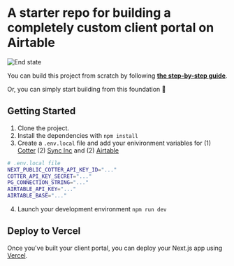 # A starter repo for building a completely custom client portal on Airtable

![End state](https://docs.syncinc.so/assets/client-portal/01.png)

You can build this project from scratch by following **[the step-by-step guide](https://docs.syncinc.so/playbooks/client-portal)**.

Or, you can simply start building from this foundation 🚀

## Getting Started

1. Clone the project.
2. Install the dependencies with `npm install`
3. Create a `.env.local` file and add your enivironment variables for (1) [Cotter](https://www.cotter.app/) (2) [Sync Inc](https://syncinc.so) and (2) [Airtable](https://airtable.com)

```bash
# .env.local file
NEXT_PUBLIC_COTTER_API_KEY_ID="..."
COTTER_API_KEY_SECRET="..."
PG_CONNECTION_STRING="..."
AIRTABLE_API_KEY="..."
AIRTABLE_BASE="..."
```
4. Launch your development environment `npm run dev`

## Deploy to Vercel
Once you've built your client portal, you can deploy your Next.js app using [Vercel](https://vercel.com/new?utm_medium=default-template&filter=next.js&utm_source=create-next-app&utm_campaign=create-next-app-readme).
